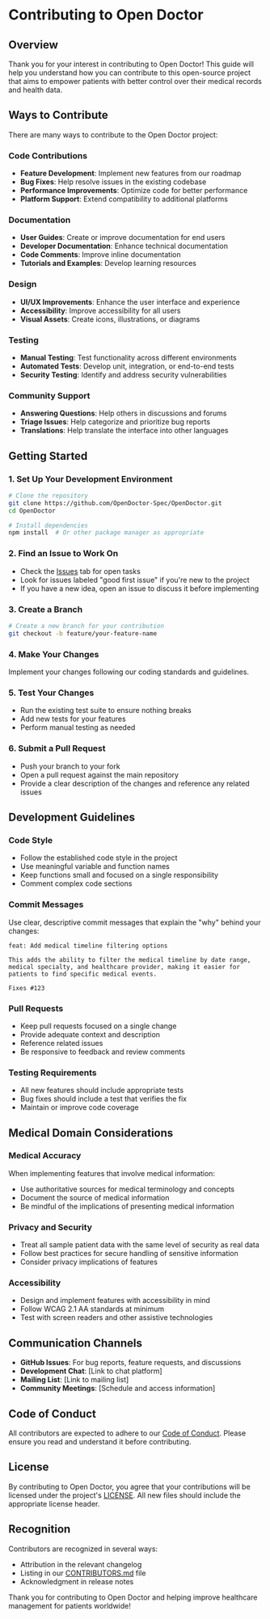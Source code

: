 # Contributing to Open Doctor

## Overview

Thank you for your interest in contributing to Open Doctor! This guide will help you understand how you can contribute to this open-source project that aims to empower patients with better control over their medical records and health data.

## Ways to Contribute

There are many ways to contribute to the Open Doctor project:

### Code Contributions

- **Feature Development**: Implement new features from our roadmap
- **Bug Fixes**: Help resolve issues in the existing codebase
- **Performance Improvements**: Optimize code for better performance
- **Platform Support**: Extend compatibility to additional platforms

### Documentation

- **User Guides**: Create or improve documentation for end users
- **Developer Documentation**: Enhance technical documentation
- **Code Comments**: Improve inline documentation
- **Tutorials and Examples**: Develop learning resources

### Design

- **UI/UX Improvements**: Enhance the user interface and experience
- **Accessibility**: Improve accessibility for all users
- **Visual Assets**: Create icons, illustrations, or diagrams

### Testing

- **Manual Testing**: Test functionality across different environments
- **Automated Tests**: Develop unit, integration, or end-to-end tests
- **Security Testing**: Identify and address security vulnerabilities

### Community Support

- **Answering Questions**: Help others in discussions and forums
- **Triage Issues**: Help categorize and prioritize bug reports
- **Translations**: Help translate the interface into other languages

## Getting Started

### 1. Set Up Your Development Environment

```bash
# Clone the repository
git clone https://github.com/OpenDoctor-Spec/OpenDoctor.git
cd OpenDoctor

# Install dependencies
npm install  # Or other package manager as appropriate
```

### 2. Find an Issue to Work On

- Check the [Issues](https://github.com/OpenDoctor-Spec/OpenDoctor/issues) tab for open tasks
- Look for issues labeled "good first issue" if you're new to the project
- If you have a new idea, open an issue to discuss it before implementing

### 3. Create a Branch

```bash
# Create a new branch for your contribution
git checkout -b feature/your-feature-name
```

### 4. Make Your Changes

Implement your changes following our coding standards and guidelines.

### 5. Test Your Changes

- Run the existing test suite to ensure nothing breaks
- Add new tests for your features
- Perform manual testing as needed

### 6. Submit a Pull Request

- Push your branch to your fork
- Open a pull request against the main repository
- Provide a clear description of the changes and reference any related issues

## Development Guidelines

### Code Style

- Follow the established code style in the project
- Use meaningful variable and function names
- Keep functions small and focused on a single responsibility
- Comment complex code sections

### Commit Messages

Use clear, descriptive commit messages that explain the "why" behind your changes:

```
feat: Add medical timeline filtering options

This adds the ability to filter the medical timeline by date range,
medical specialty, and healthcare provider, making it easier for
patients to find specific medical events.

Fixes #123
```

### Pull Requests

- Keep pull requests focused on a single change
- Provide adequate context and description
- Reference related issues
- Be responsive to feedback and review comments

### Testing Requirements

- All new features should include appropriate tests
- Bug fixes should include a test that verifies the fix
- Maintain or improve code coverage

## Medical Domain Considerations

### Medical Accuracy

When implementing features that involve medical information:

- Use authoritative sources for medical terminology and concepts
- Document the source of medical information
- Be mindful of the implications of presenting medical information

### Privacy and Security

- Treat all sample patient data with the same level of security as real data
- Follow best practices for secure handling of sensitive information
- Consider privacy implications of features

### Accessibility

- Design and implement features with accessibility in mind
- Follow WCAG 2.1 AA standards at minimum
- Test with screen readers and other assistive technologies

## Communication Channels

- **GitHub Issues**: For bug reports, feature requests, and discussions
- **Development Chat**: [Link to chat platform]
- **Mailing List**: [Link to mailing list]
- **Community Meetings**: [Schedule and access information]

## Code of Conduct

All contributors are expected to adhere to our [Code of Conduct](CODE_OF_CONDUCT.md). Please ensure you read and understand it before contributing.

## License

By contributing to Open Doctor, you agree that your contributions will be licensed under the project's [LICENSE](LICENSE). All new files should include the appropriate license header.

## Recognition

Contributors are recognized in several ways:

- Attribution in the relevant changelog
- Listing in our [CONTRIBUTORS.md](CONTRIBUTORS.md) file
- Acknowledgment in release notes

Thank you for contributing to Open Doctor and helping improve healthcare management for patients worldwide! 